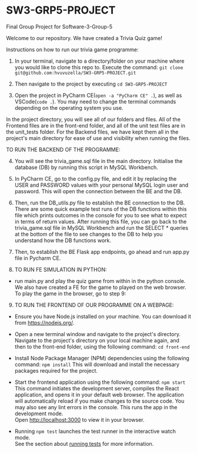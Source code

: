 # SW3-GRP5-PROJECT

Final Group Project for Software-3-Group-5

Welcome to our repository. We have created a Trivia Quiz game!

Instructions on how to run our trivia game programme:

1. In your terminal, navigate to a directory/folder on your machine where you would like to clone this repo to. Execute the command: `git clone git@github.com:hvuvuzella/SW3-GRP5-PROJECT.git`

2. Then navigate to the project by executing `cd SW3-GRP5-PROJECT`

3. Open the project in PyCharm CE(`open -a "PyCharm CE" .`), as well as VSCode(`code .`). You may need to change the terminal commands depending on the operating system you use.

In the project directory, you will see all of our folders and files. All of the Frontend files are in the front-end folder, and all of the unit test files are in the unit_tests folder. For the Backend files, we have kept them all in the project's main directory for ease of use and visibility when running the files.

TO RUN THE BACKEND OF THE PROGRAMME:

4. You will see the trivia_game.sql file in the main directory. Initialise the database (DB) by running this script in MySQL Workbench.

5. In PyCharm CE, go to the config.py file, and edit it by replacing the USER and PASSWORD values with your personal MySQL login user and password. This will open the connection between the BE and the DB.

6. Then, run the DB_utils.py file to establish the BE connection to the DB. There are some quick example test runs of the DB functions within this file which prints outcomes in the console for you to see what to expect in terms of return values. After running this file, you can go back to the trivia_game.sql file in MySQL Workbench and run the SELECT \* queries at the bottom of the file to see changes to the DB to help you understand how the DB functions work.

7. Then, to establish the BE Flask app endpoints, go ahead and run app.py file in Pycharm CE.

8. TO RUN FE SIMULATION IN PYTHON:
- run main.py and play the quiz game from within in the python console. We also have created a FE for the game to played on the web browser. To play the game in the browser, go to step 9:

9. TO RUN THE FRONTEND OF OUR PROGRAMME ON A WEBPAGE:

- Ensure you have Node.js installed on your machine. You can download it from https://nodejs.org/.
- Open a new terminal window and navigate to the project's directory. Navigate to the project's directory on your local machine again, and then to the front-end folder, using the following command:
  `cd front-end`
- Install Node Package Manager (NPM) dependencies using the following command:
  `npm install`
  This will download and install the necessary packages required for the project.
- Start the frontend application using the following command:
  `npm start`
  This command initiates the development server, compiles the React application, and opens it in your default web browser. The application will automatically reload if you make changes to the source code. You may also see any lint errors in the console. This runs the app in the development mode.\
Open [http://localhost:3000](http://localhost:3000) to view it in your browser.

- Running `npm test` launches the test runner in the interactive watch mode.\
See the section about [running tests](https://facebook.github.io/create-react-app/docs/running-tests) for more information.
 
